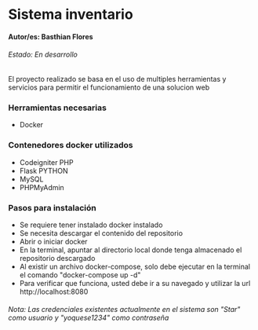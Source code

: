 <h1>Sistema inventario</h1>
<h4>Autor/es: Basthian Flores</h4>
<h6>Estado: En desarrollo</h6>

El proyecto realizado se basa en el uso de multiples herramientas y servicios para permitir el funcionamiento de una solucion web

<h3>Herramientas necesarias</h3>
<ul>
  <li>
    Docker
  </li>
</ul>

<h3>Contenedores docker utilizados</h3>
<ul>
  <li>Codeigniter PHP</li>
  <li>Flask PYTHON</li>
  <li>MySQL</li>
  <li>PHPMyAdmin</li>
</ul>

<h3>Pasos para instalación</h3>
<ul>
  <li>Se requiere tener instalado docker instalado</li>
  <li>Se necesita descargar el contenido del repositorio</li>
  <li>Abrir o iniciar docker</li>
  <li>En la terminal, apuntar al directorio local donde tenga almacenado el repositorio descargado</li>
  <li>Al existir un archivo docker-compose, solo debe ejecutar en la terminal el comando "docker-compose up -d"</li>
  <li>Para verificar que funciona, usted debe ir a su navegado y utilizar la url http://localhost:8080</li>
</ul>
<h6>Nota: Las credenciales existentes actualmente en el sistema son "Star" como usuario y "yoquese1234" como contraseña</h6>
